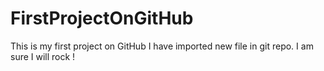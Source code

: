# FirstProjectOnGitHub
This is my first project on GitHub
I have imported new file in git repo.
I am sure I will rock !

